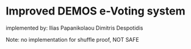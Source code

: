 # Improved DEMOS e-Voting system

implemented by:
Ilias Papanikolaou
Dimitris Despotidis

Note: no implementation for shuffle proof, NOT SAFE
